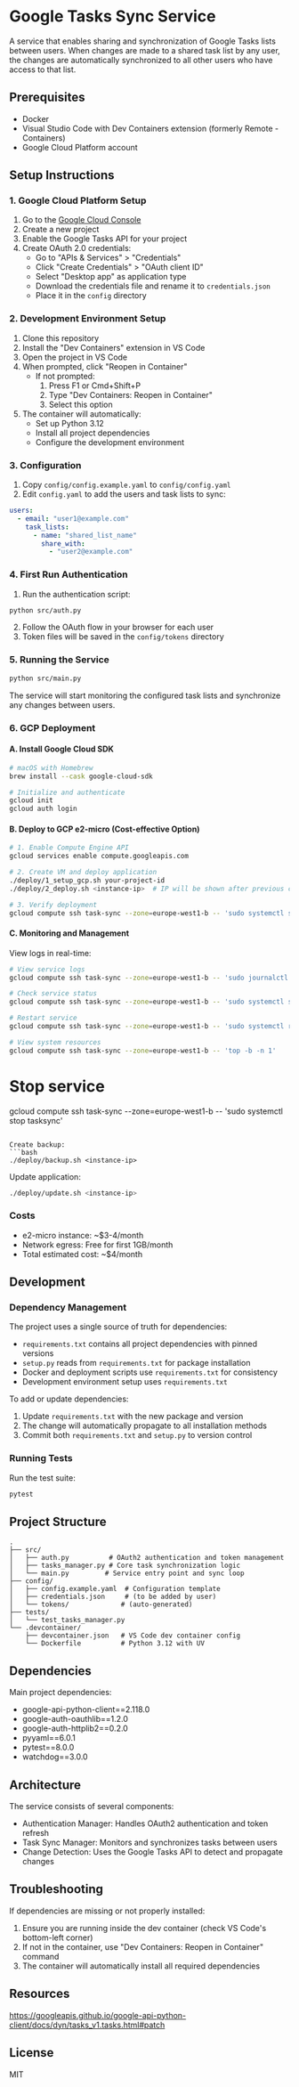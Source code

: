 # Google Tasks Sync Service

A service that enables sharing and synchronization of Google Tasks lists between users. When changes are made to a shared task list by any user, the changes are automatically synchronized to all other users who have access to that list.

## Prerequisites

- Docker
- Visual Studio Code with Dev Containers extension (formerly Remote - Containers)
- Google Cloud Platform account

## Setup Instructions

### 1. Google Cloud Platform Setup

1. Go to the [Google Cloud Console](https://console.cloud.google.com)
2. Create a new project
3. Enable the Google Tasks API for your project
4. Create OAuth 2.0 credentials:
   - Go to "APIs & Services" > "Credentials"
   - Click "Create Credentials" > "OAuth client ID"
   - Select "Desktop app" as application type
   - Download the credentials file and rename it to `credentials.json`
   - Place it in the `config` directory

### 2. Development Environment Setup

1. Clone this repository
2. Install the "Dev Containers" extension in VS Code
3. Open the project in VS Code
4. When prompted, click "Reopen in Container" 
   - If not prompted: 
     1. Press F1 or Cmd+Shift+P
     2. Type "Dev Containers: Reopen in Container"
     3. Select this option
5. The container will automatically:
   - Set up Python 3.12
   - Install all project dependencies
   - Configure the development environment

### 3. Configuration

1. Copy `config/config.example.yaml` to `config/config.yaml`
2. Edit `config.yaml` to add the users and task lists to sync:
```yaml
users:
  - email: "user1@example.com"
    task_lists:
      - name: "shared_list_name"
        share_with:
          - "user2@example.com"
```

### 4. First Run Authentication

1. Run the authentication script:
```bash
python src/auth.py
```
2. Follow the OAuth flow in your browser for each user
3. Token files will be saved in the `config/tokens` directory

### 5. Running the Service

```bash
python src/main.py
```

The service will start monitoring the configured task lists and synchronize any changes between users.

### 6. GCP Deployment

#### A. Install Google Cloud SDK
```bash
# macOS with Homebrew
brew install --cask google-cloud-sdk

# Initialize and authenticate
gcloud init
gcloud auth login
```

#### B. Deploy to GCP e2-micro (Cost-effective Option)
```bash
# 1. Enable Compute Engine API
gcloud services enable compute.googleapis.com

# 2. Create VM and deploy application
./deploy/1_setup_gcp.sh your-project-id
./deploy/2_deploy.sh <instance-ip>  # IP will be shown after previous command

# 3. Verify deployment
gcloud compute ssh task-sync --zone=europe-west1-b -- 'sudo systemctl status tasksync'
```

#### C. Monitoring and Management

View logs in real-time:
```bash
# View service logs
gcloud compute ssh task-sync --zone=europe-west1-b -- 'sudo journalctl -u tasksync -f'

# Check service status
gcloud compute ssh task-sync --zone=europe-west1-b -- 'sudo systemctl status tasksync'

# Restart service
gcloud compute ssh task-sync --zone=europe-west1-b -- 'sudo systemctl restart tasksync'

# View system resources
gcloud compute ssh task-sync --zone=europe-west1-b -- 'top -b -n 1'
```

# Stop service
gcloud compute ssh task-sync --zone=europe-west1-b -- 'sudo systemctl stop tasksync'
```

Create backup:
```bash
./deploy/backup.sh <instance-ip>
```

Update application:
```bash
./deploy/update.sh <instance-ip>
```

### Costs
- e2-micro instance: ~$3-4/month
- Network egress: Free for first 1GB/month
- Total estimated cost: ~$4/month

## Development

### Dependency Management
The project uses a single source of truth for dependencies:
- `requirements.txt` contains all project dependencies with pinned versions
- `setup.py` reads from `requirements.txt` for package installation
- Docker and deployment scripts use `requirements.txt` for consistency
- Development environment setup uses `requirements.txt`

To add or update dependencies:
1. Update `requirements.txt` with the new package and version
2. The change will automatically propagate to all installation methods
3. Commit both `requirements.txt` and `setup.py` to version control

### Running Tests
Run the test suite:

```bash
pytest
```

## Project Structure

```
.
├── src/
│   ├── auth.py          # OAuth2 authentication and token management
│   ├── tasks_manager.py # Core task synchronization logic
│   └── main.py         # Service entry point and sync loop
├── config/
│   ├── config.example.yaml  # Configuration template
│   ├── credentials.json     # (to be added by user)
│   └── tokens/             # (auto-generated)
├── tests/
│   └── test_tasks_manager.py
└── .devcontainer/
    ├── devcontainer.json   # VS Code dev container config
    └── Dockerfile          # Python 3.12 with UV
```

## Dependencies

Main project dependencies:
- google-api-python-client==2.118.0
- google-auth-oauthlib==1.2.0
- google-auth-httplib2==0.2.0
- pyyaml==6.0.1
- pytest==8.0.0
- watchdog==3.0.0

## Architecture

The service consists of several components:
- Authentication Manager: Handles OAuth2 authentication and token refresh
- Task Sync Manager: Monitors and synchronizes tasks between users
- Change Detection: Uses the Google Tasks API to detect and propagate changes

## Troubleshooting

If dependencies are missing or not properly installed:
1. Ensure you are running inside the dev container (check VS Code's bottom-left corner)
2. If not in the container, use "Dev Containers: Reopen in Container" command
3. The container will automatically install all required dependencies

## Resources

https://googleapis.github.io/google-api-python-client/docs/dyn/tasks_v1.tasks.html#patch

## License

MIT
